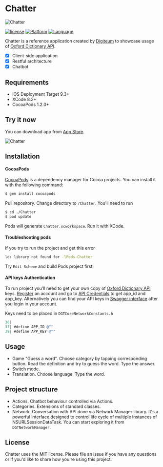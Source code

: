 # Chatter

![Chatter](https://cloud.githubusercontent.com/assets/16136204/22782616/ffde9ba8-eed8-11e6-9615-62627132ab2f.jpg)

[![license](https://img.shields.io/github/license/mashape/apistatus.svg)]()
[![Platform](https://img.shields.io/badge/platform-iOS-lightgrey.svg)]()
[![Language](https://img.shields.io/badge/language-objc-green.svg)]()

Chatter is a reference application created by [Digiteum](http://www.digiteum.com/) to showcase usage of [Oxford Dictionary API](https://developer.oxforddictionaries.com).

- [x] Client-side application
- [x] Restful architecture
- [x] Chatbot

## Requirements

- iOS Deployment Target 9.3+
- XCode 8.2+
- CocoaPods 1.2.0+

## Try it now
You can download app from [App Store](https://itunes.apple.com/us/app/chatter-learn-language-oxford/id1199793820?ls=1&mt=8).

![Chatter](https://cloud.githubusercontent.com/assets/16136204/22782639/15b8d902-eed9-11e6-8932-287cdb5db093.gif)

## Installation

#### CocoaPods
[CocoaPods](http://cocoapods.org) is a dependency manager for Cocoa projects. You can install it with the following command:

```bash
$ gem install cocoapods
```

Pull repository. Change directory to `/Chatter`. You'll need to run 
```bash
$ cd ./Chatter
$ pod update
```
Pods will generate `Chatter.xcworkspace`. Run it with XCode.

#### Troubleshooting pods

If you try to run the project and get this error
```bash
ld: library not found for -lPods-Chatter
```
Try `Edit Scheme` and build Pods project first.

#### API keys Authentication
To run project you'll need to get your own copy of [Oxford Dictionary API](https://developer.oxforddictionaries.com/documentation/getting_started) keys. 
[Register](https://developer.oxforddictionaries.com/?tag=#plans) an account and go to [API Credentials](https://developer.oxforddictionaries.com/admin/applications) to get app_id and app_key. Alternatively you can find your API keys in [Swagger interface](https://developer.oxforddictionaries.com/documentation) after you login in your account.

Keys need to be placed in `DGTCoreNetworkConstants.h`
```objective-c
36| 
37| #define APP_ID @""
38| #define APP_KEY @""
```

## Usage
- Game "Guess a word". Choose category by tapping corresponding button. Read the definition and try to guess the word. Type the answer. 
- Switch mode.
- Translation. Choose language. Type the word.

## Project structure
- Actions. Chatbot behaviour controlled via Actions.
- Categories. Extensions of standard classes.
- Network. Conversation with API done via Network Manager library. It's a powerful interface designed to control life cycle of multiple instances of NSURLSessionDataTask. You can start exploring it from `DGTNetworkManager`.


## License

Chatter uses the MIT license. Please file an issue if you have any questions or if you'd like to share how you're using this project.
